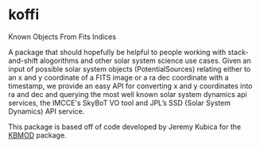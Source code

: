 # koffi
Known Objects From Fits Indices

A package that should hopefully be helpful to people working with stack-and-shift alogorithms and other solar system science use cases. Given an input of possible solar system objects (PotentialSources) relating either to an x and y coordinate of a FITS image or a ra dec coordinate with a timestamp, we provide an easy API for converting x and y coordinates into ra and dec and querying the most well known solar system dynamics api services, the IMCCE's SkyBoT VO tool and JPL’s SSD (Solar System Dynamics) API service.

This package is based off of code developed by Jeremy Kubica for the [KBMOD](https://github.com/dirac-institute/kbmod) package.
